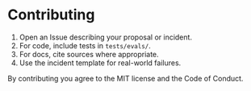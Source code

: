 # Contributing

1. Open an Issue describing your proposal or incident.
2. For code, include tests in `tests/evals/`.
3. For docs, cite sources where appropriate.
4. Use the incident template for real-world failures.

By contributing you agree to the MIT license and the Code of Conduct.
